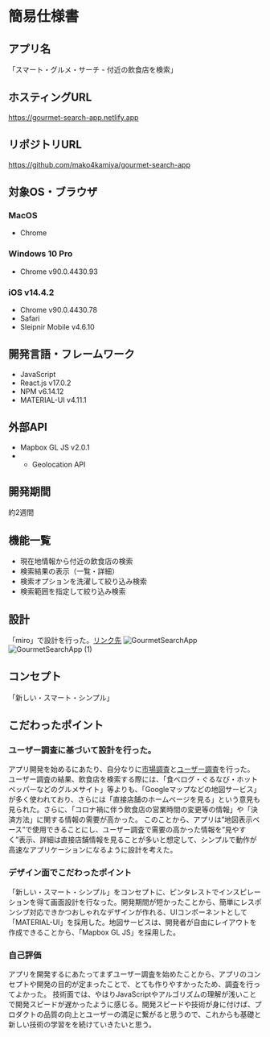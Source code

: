 # 簡易仕様書

## アプリ名
「スマート・グルメ・サーチ - 付近の飲食店を検索」

## ホスティングURL
https://gourmet-search-app.netlify.app

## リポジトリURL
https://github.com/mako4kamiya/gourmet-search-app

## 対象OS・ブラウザ
### MacOS
- Chrome
### Windows 10 Pro
- Chrome v90.0.4430.93
### iOS v14.4.2
- Chrome v90.0.4430.78
- Safari
- Sleipnir Mobile v4.6.10

## 開発言語・フレームワーク
- JavaScript
- React.js v17.0.2
- NPM v6.14.12
- MATERIAL-UI  v4.11.1

## 外部API
- Mapbox GL JS v2.0.1
- - Geolocation API

## 開発期間
約2週間

## 機能一覧
- 現在地情報から付近の飲食店の検索
- 検索結果の表示（一覧・詳細）
- 検索オプションを洗濯して絞り込み検索
- 検索範囲を指定して絞り込み検索

## 設計
「miro」で設計を行った。[リンク先](https://miro.com/welcomeonboard/c8RIFbcgTyHIJrzbVsAaahy2O6h4l5AS8jj5fe7WFvruejQbzWlZr9BsooqSZgUC)
![GourmetSearchApp](https://user-images.githubusercontent.com/52666344/117788702-95951480-b282-11eb-94dd-38f2948871b7.jpg)
![GourmetSearchApp (1)](https://user-images.githubusercontent.com/52666344/117788720-99c13200-b282-11eb-82d5-6debd03bd745.jpg)


## コンセプト
「新しい・スマート・シンプル」

## こだわったポイント
### ユーザー調査に基づいて設計を行った。
アプリ開発を始めるにあたり、自分なりに[市場調査](https://github.com/mako4kamiya/gourmet-search-app/issues/2#issuecomment-827632719)と[ユーザー調査](https://github.com/mako4kamiya/gourmet-search-app/issues/2#issuecomment-827717494)を行った。
ユーザー調査の結果、飲食店を検索する際には、「食べログ・ぐるなび・ホットペッパーなどのグルメサイト」等よりも、「Googleマップなどの地図サービス」が多く使われており、さらには「直接店舗のホームページを見る」という意見も見られた。さらに、「コロナ禍に伴う飲食店の営業時間の変更等の情報」や「決済方法」に関する情報の需要が高かった。
このことから、アプリは”地図表示ベース”で使用できることにし、ユーザー調査で需要の高かった情報を”見やすく”表示、詳細は直接店舗情報を見ることが多いと想定して、シンプルで動作が高速なアプリケーションになるように設計を考えた。

### デザイン面でこだわったポイント
「新しい・スマート・シンプル」をコンセプトに、ピンタレストでインスピレーションを得て画面設計を行なった。開発期間が短かったことから、簡単にレスポンシブ対応できかつおしゃれなデザインが作れる、UIコンポーネントとして「MATERIAL-UI」を採用した。地図サービスは、開発者が自由にレイアウトを作成できることから、「Mapbox GL JS」を採用した。

### 自己評価
アプリを開発するにあたってまずユーザー調査を始めたことから、アプリのコンセプトや開発の目的が定まったことで、とても作りやすかったため、調査を行ってよかった。
技術面では、やはりJavaScriptやアルゴリズムの理解が浅いことで開発スピードが遅かったように感じる。開発スピードや技術が身に付けば、プロダクトの品質の向上とユーザーの満足に繋がると思うので、これからも基礎と新しい技術の学習をを続けていきたいと思う。
    
